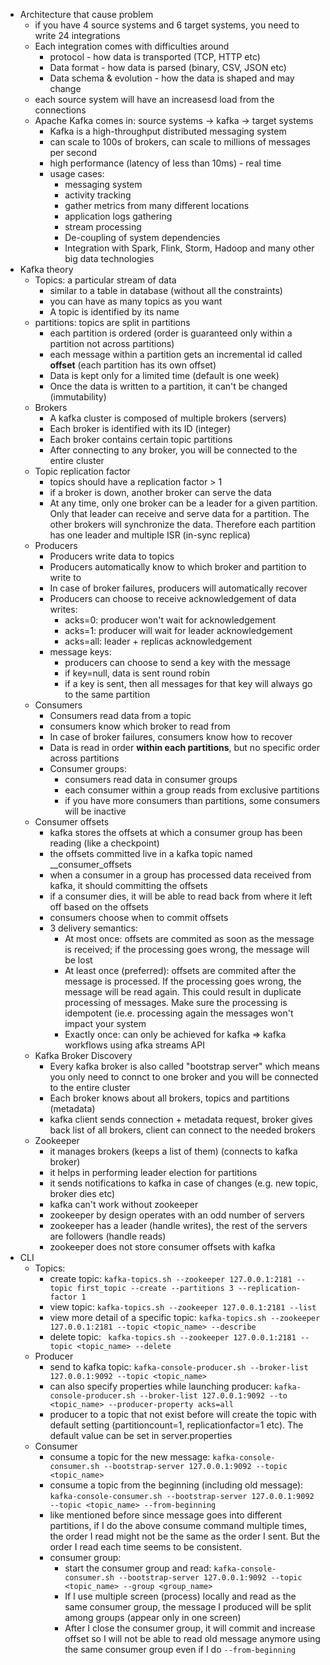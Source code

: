 - Architecture that cause problem
  - if you have 4 source systems and 6 target systems, you need to write 24 integrations
  - Each integration comes with difficulties around
    - protocol - how data is transported (TCP, HTTP etc)
    - Data format - how data is parsed (binary, CSV, JSON etc)
    - Data schema & evolution - how the data is shaped and may change
  - each source system will have an increasesd load from the connections
  - Apache Kafka comes in: source systems -> kafka -> target systems
    - Kafka is a high-throughput distributed messaging system
    - can scale to 100s of brokers, can scale to millions of messages per second
    - high performance (latency of less than 10ms) - real time
    - usage cases:
      - messaging system
      - activity tracking
      - gather metrics from many different locations
      - application logs gathering
      - stream processing
      - De-coupling of system dependencies
      - Integration with Spark, Flink, Storm, Hadoop and many other big data technologies
- Kafka theory
  - Topics: a particular stream of data
    - similar to a table in database (without all the constraints)
    - you can have as many topics as you want
    - A topic is identified by its name
  - partitions: topics are split in partitions
    - each partition is ordered (order is guaranteed only within a partition not across partitions)
    - each message within a partition gets an incremental id called **offset** (each partition has its own offset)
    - Data is kept only for a limited time (default is one week)
    - Once the data is written to a partition, it can't be changed (immutability)
  - Brokers
    - A kafka cluster is composed of multiple brokers (servers)
    - Each broker is identified with its ID (integer)
    - Each broker contains certain topic partitions
    - After connecting to any broker, you will be connected to the entire cluster
  - Topic replication factor
    - topics should have a replication factor > 1
    - if a broker is down, another broker can serve the data
    - At any time, only one broker can be a leader for a given partition. Only that leader can receive and serve data for a partition. The other brokers will synchronize the data. Therefore each partition has one leader and multiple ISR (in-sync replica)
  - Producers
    - Producers write data to topics
    - Producers automatically know to which broker and partition to write to
    - In case of broker failures, producers will automatically recover
    - Producers can choose to receive acknowledgement of data writes:
      - acks=0: producer won't wait for acknowledgement
      - acks=1: producer will wait for leader acknowledgement
      - acks=all: leader + replicas acknowledgement
    - message keys:
      - producers can choose to send a key with the message
      - if key=null, data is sent round robin
      - if a key is sent, then all messages for that key will always go to the same partition
  - Consumers
    - Consumers read data from a topic
    - consumers know which broker to read from
    - In case of broker failures, consumers know how to recover
    - Data is read in order **within each partitions**, but no specific order across partitions
    - Consumer groups:
      - consumers read data in consumer groups
      - each consumer within a group reads from exclusive partitions
      - if you have more consumers than partitions, some consumers will be inactive
  - Consumer offsets
    - kafka stores the offsets at which a consumer group has been reading (like a checkpoint)
    - the offsets committed live in a kafka topic named __consumer_offsets
    - when a consumer in a group has processed data received from kafka, it should committing the offsets
    - if a consumer dies, it will be able to read back from where it left off based on the offsets
    - consumers choose when to commit offsets
    - 3 delivery semantics:
      - At most once: offsets are commited as soon as the message is received; if the processing goes wrong, the message will be lost
      - At least once (preferred): offsets are commited after the message is processed. If the processing goes wrong, the message will be read again. This could result in duplicate processing of messages. Make sure the processing is idempotent (ie.e. processing again the messages won't impact your system
      - Exactly once: can only be achieved for kafka => kafka workflows using afka streams API
  - Kafka Broker Discovery
    - Every kafka broker is also called "bootstrap server" which means you only need to connct to one broker and you will be connected to the entire cluster
    - Each broker knows about all brokers, topics and partitions (metadata)
    - kafka client sends connection + metadata request, broker gives back list of all brokers, client can connect to the needed brokers
  - Zookeeper
    - it manages brokers (keeps a list of them) (connects to kafka broker)
    - it helps in performing leader election for partitions
    - it sends notifications to kafka in case of changes (e.g. new topic, broker dies etc)
    - kafka can't work without zookeeper
    - zookeeper by design operates with an odd number of servers
    - zookeeper has a leader (handle writes), the rest of the servers are followers (handle reads)
    - zookeeper does not store consumer offsets with kafka
- CLI
  - Topics:
    - create topic: ```kafka-topics.sh --zookeeper 127.0.0.1:2181 --topic first_topic --create --partitions 3 --replication-factor 1```
    - view topic: ```kafka-topics.sh --zookeeper 127.0.0.1:2181 --list```
    - view more detail of a specific topic: ```kafka-topics.sh --zookeeper 127.0.0.1:2181 --topic <topic_name> --describe```
    - delete topic: ``` kafka-topics.sh --zookeeper 127.0.0.1:2181 --topic <topic_name> --delete```
  - Producer
    - send to kafka topic: ```kafka-console-producer.sh --broker-list 127.0.0.1:9092 --topic <topic_name>```
    - can also specify properties while launching producer: ```kafka-console-producer.sh --broker-list 127.0.0.1:9092 --to <topic_name> --producer-property acks=all```
    - producer to a topic that not exist before will create the topic with default setting (partitioncount=1, replicationfactor=1 etc). The default value can be set in server.properties
  - Consumer
    - consume a topic for the new message: ```kafka-console-consumer.sh --bootstrap-server 127.0.0.1:9092 --topic <topic_name>```
    - consume a topic from the beginning (including old message): ```kafka-console-consumer.sh --bootstrap-server 127.0.0.1:9092 --topic <topic_name> --from-beginning```
    - like mentioned before since message goes into different partitions, if I do the above consume command multiple times, the order I read might not be the same as the order I sent. But the order I read each time seems to be consistent.
    - consumer group:
      - start the consumer group and read: ```kafka-console-consumer.sh --bootstrap-server 127.0.0.1:9092 --topic <topic_name> --group <group_name>```
      - If I use multiple screen (process) locally and read as the same consumer group, the message I produced will be split among groups (appear only in one screen)
      - After I close the consumer group, it will commit and increase offset so I will not be able to read old message anymore using the same consumer group even if I do ```--from-beginning```
      
